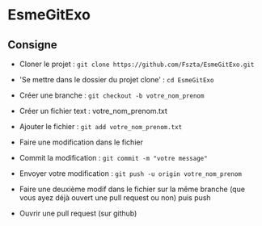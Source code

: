 # EsmeGitExo

## Consigne

* Cloner le projet : `git clone https://github.com/Fszta/EsmeGitExo.git`

* 'Se mettre dans le dossier du projet clone' : `cd EsmeGitExo`

* Créer une branche : `git checkout -b votre_nom_prenom`

* Créer un fichier text : votre_nom_prenom.txt

* Ajouter le fichier : `git add votre_nom_prenom.txt`

* Faire une modification dans le fichier

* Commit la modification : `git commit -m "votre message"`

* Envoyer votre modification : `git push -u origin votre_nom_prenom`
 
* Faire une deuxième modif dans le fichier sur la même branche (que vous ayez déjà ouvert une pull request ou non) puis push 

* Ouvrir une pull request (sur github)
